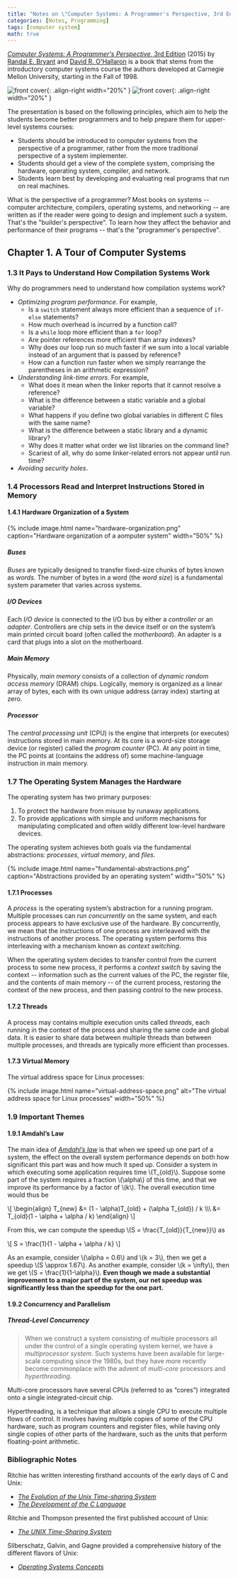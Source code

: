 ```yaml
---
title: "Notes on \"Computer Systems: A Programmer's Perspective, 3rd Edition\""
categories: [Notes, Programming]
tags: [computer system]
math: true
---
```


[*Computer Systems: A Programmer's Perspective*, 3rd Edition](http://csapp.cs.cmu.edu/) (2015) by [Randal E. Bryant](http://www.cs.cmu.edu/~bryant) and [David R. O'Hallaron](http://www.cs.cmu.edu/~droh) is a book that stems from the introductory computer systems course the authors developed at Carnegie Mellon University, starting in the Fall of 1998.

![front cover](http://csapp.cs.cmu.edu/3e/images/csapp3e-cover.jpg){: .align-right width="20%" }
![front cover](https://images-na.ssl-images-amazon.com/images/I/51pqLWAcyFL._SX384_BO1,204,203,200_.jpg){: .align-right width="20%" }

The presentation is based on the following principles, which aim to help the students become better programmers and to help prepare them for upper-level systems courses:

- Students should be introduced to computer systems from the perspective of a programmer, rather from the more traditional perspective of a system implementer.
- Students should get a view of the complete system, comprising the hardware, operating system, compiler, and network.
- Students learn best by developing and evaluating real programs that run on real machines.

What is the perspective of a programmer? Most books on systems -- computer architecture, compilers, operating systems, and networking -- are written as if the reader were going to design and implement such a system. That's the "builder's perspective". To learn how they affect the behavior and performance of their programs -- that's the "programmer's perspective".

## Chapter 1. A Tour of Computer Systems

### 1.3 It Pays to Understand How Compilation Systems Work

Why do programmers need to understand how compilation systems work?

- *Optimizing program performance*. For example,
  - Is a `switch` statement always more efficient than a sequence of `if-else` statements?
  - How much overhead is incurred by a function call?
  - Is a `while` loop more efficient than a `for` loop?
  - Are pointer references more efficient than array indexes?
  - Why does our loop run so much faster if we sum into a local variable instead of an argument that is passed by reference?
  - How can a function run faster when we simply rearrange the parentheses in an arithmetic expression?
- *Understanding link-time errors*. For example,
  - What does it mean when the linker reports that it cannot resolve a reference?
  - What is the difference between a static variable and a global variable?
  - What happens if you define two global variables in different C files with the same name?
  - What is the difference between a static library and a dynamic library?
  - Why does it matter what order we list libraries on the command line?
  - Scariest of all, why do some linker-related errors not appear until run time?
- *Avoiding security holes*.

### 1.4 Processors Read and Interpret Instructions Stored in Memory

#### 1.4.1 Hardware Organization of a System

{% include image.html name="hardware-organization.png" caption="Hardware organization of a aomputer system" width="50%" %}

##### Buses

*Buses* are typically designed to transfer fixed-size chunks of bytes known as *words*. The number of bytes in a word (the *word size*) is a fundamental system parameter that varies across systems.

##### I/O Devices

Each *I/O device* is connected to the I/O bus by either a *controller* or an *adapter*. Controllers are chip sets in the device itself or on the system’s main printed circuit board (often called the *motherboard*). An adapter is a card that plugs into a slot on the motherboard.

##### Main Memory

Physically, *main memory* consists of a collection of *dynamic random access memory* (DRAM) chips. Logically, memory is organized as a linear array of bytes, each with its own unique address (array index) starting at zero.

##### Processor

The *central processing unit* (CPU) is the engine that interprets (or executes) instructions stored in main memory. At its core is a word-size storage device (or register) called the *program counter* (PC). At any point in time, the PC points at (contains the address of) some machine-language instruction in main memory.

### 1.7 The Operating System Manages the Hardware

The operating system has two primary purposes:

1. To protect the hardware from misuse by runaway applications.
2. To provide applications with simple and uniform mechanisms for manipulating complicated and often wildly different low-level hardware devices.

The operating system achieves both goals via the fundamental abstractions: *processes*, *virtual memory*, and *files*.

{% include image.html name="fundamental-abstractions.png" caption="Abstractions provided by an operating system" width="50%" %}

#### 1.7.1 Processes

A *process* is the operating system’s abstraction for a running program. Multiple processes can run *concurrently* on the same system, and each process appears to have exclusive use of the hardware. By concurrently, we mean that the instructions of one process are interleaved with the instructions of another process. The operating system performs this interleaving with a mechanism known as *context switching*.

When the operating system decides to transfer control from the current process to some new process, it performs a *context switch* by saving the context -- information such as the current values of the PC, the register file, and the contents of main memory -- of the current process, restoring the context of the new process, and then passing control to the new process.

#### 1.7.2 Threads

A process may contains multiple execution units called *threads*, each running in the context of the process and sharing the same code and global data. It is easier to share data between multiple threads than between multiple processes, and threads are typically more efficient than processes.

#### 1.7.3 Virtual Memory

The virtual address space for Linux processes:

{% include image.html name="virtual-address-space.png" alt="The virtual address space for Linux processes" width="50%" %}

### 1.9 Important Themes

#### 1.9.1 Amdahl’s Law

The main idea of [*Amdahl’s law*](https://en.wikipedia.org/wiki/Amdahl%27s_law) is that when we speed up one part of a system, the effect on the overall system performance depends on both how significant this part was and how much it sped up. Consider a system in which executing some application requires time \\\(T_{old}\\\). Suppose some part of the system requires a fraction \\\(\alpha\\\) of this time, and that we improve its performance by a factor of \\\(k\\\). The overall execution time would thus be

\\\[
\begin{align}
T_{new} &= (1 - \alpha)T_{old} + (\alpha T_{old}) / k \\\\\\
 &= T_{old}(1 - \alpha + \alpha / k)
\end{align}
\\\]

From this, we can compute the speedup \\\(S = \frac{T_{old}}{T_{new}}\\\) as

\\\[
S = \frac{1}{1 - \alpha + \alpha / k}
\\\]

As an example, consider \\\(\alpha = 0.6\\\) and \\\(k = 3\\\), then we get a speedup \\\(S \approx 1.67\\\). As another example, consider \\\(k = \infty\\\), then we get \\\(S = \frac{1}{1-\alpha}\\\). **Even though we made a substantial improvement to a major part of the system, our net speedup was significantly less than the speedup for the one part.**

#### 1.9.2 Concurrency and Parallelism

##### Thread-Level Concurrency

> When we construct a system consisting of multiple processors all under the control of a single operating system kernel, we have a *multiprocessor system*. Such systems have been available for large-scale computing since the 1980s, but they have more recently become commonplace with the advent of *multi-core* processors and *hyperthreading*.

Multi-core processors have several CPUs (referred to as “cores”) integrated onto a single integrated-circuit chip.

Hyperthreading, is a technique that allows a single CPU to execute multiple flows of control. It involves having multiple copies of some of the CPU hardware, such as program counters and register files, while having only single copies of other parts of the hardware, such as the units that perform floating-point arithmetic.

### Bibliographic Notes

Ritchie has written interesting firsthand accounts of the early days of C and Unix:

- [*The Evolution of the Unix Time-sharing System*](https://www.cs.utexas.edu/users/ans/classes/cs439/docs/ritchie84evolution.pdf)
- [*The Development of the C Language*](http://heim.ifi.uio.no/inf2270/programmer/historien-om-C.pdf)

Ritchie and Thompson presented the first published account of Unix:

- [*The UNIX Time-Sharing System*](https://people.eecs.berkeley.edu/~brewer/cs262/unix.pdf)

Silberschatz, Galvin, and Gagne provided a comprehensive history of the different flavors of Unix:

- [*Operating Systems Concepts*](https://codex.cs.yale.edu/avi/os-book/)
